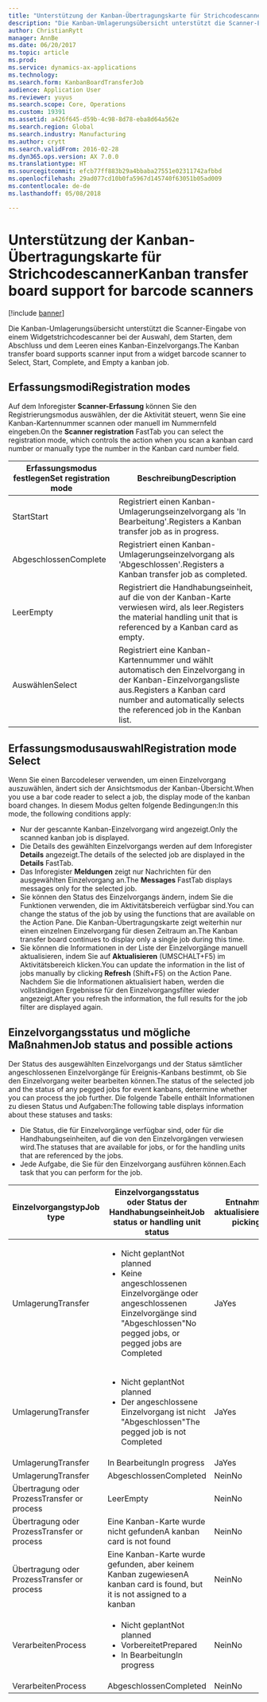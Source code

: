 ```yaml
---
title: "Unterstützung der Kanban-Übertragungskarte für Strichcodescanner"
description: "Die Kanban-Umlagerungsübersicht unterstützt die Scanner-Eingabe von einem Widgetstrichcodescanner bei der Auswahl, dem Starten, dem Abschluss und dem Leeren eines Kanban-Einzelvorgangs."
author: ChristianRytt
manager: AnnBe
ms.date: 06/20/2017
ms.topic: article
ms.prod: 
ms.service: dynamics-ax-applications
ms.technology: 
ms.search.form: KanbanBoardTransferJob
audience: Application User
ms.reviewer: yuyus
ms.search.scope: Core, Operations
ms.custom: 19391
ms.assetid: a426f645-d59b-4c98-8d78-eba8d64a562e
ms.search.region: Global
ms.search.industry: Manufacturing
ms.author: crytt
ms.search.validFrom: 2016-02-28
ms.dyn365.ops.version: AX 7.0.0
ms.translationtype: HT
ms.sourcegitcommit: efcb77ff883b29a4bbaba27551e02311742afbbd
ms.openlocfilehash: 29ad077cd10b0fa5967d145740f63051b05ad009
ms.contentlocale: de-de
ms.lasthandoff: 05/08/2018

---
```


# <a name="kanban-transfer-board-support-for-barcode-scanners"></a><span data-ttu-id="1fe3b-103">Unterstützung der Kanban-Übertragungskarte für Strichcodescanner</span><span class="sxs-lookup"><span data-stu-id="1fe3b-103">Kanban transfer board support for barcode scanners</span></span>

[!include [banner](../includes/banner.md)]

<span data-ttu-id="1fe3b-104">Die Kanban-Umlagerungsübersicht unterstützt die Scanner-Eingabe von einem Widgetstrichcodescanner bei der Auswahl, dem Starten, dem Abschluss und dem Leeren eines Kanban-Einzelvorgangs.</span><span class="sxs-lookup"><span data-stu-id="1fe3b-104">The Kanban transfer board supports scanner input from a widget barcode scanner to Select, Start, Complete, and Empty a kanban job.</span></span>

<a name="registration-modes"></a><span data-ttu-id="1fe3b-105">Erfassungsmodi</span><span class="sxs-lookup"><span data-stu-id="1fe3b-105">Registration modes</span></span>
------------------

<span data-ttu-id="1fe3b-106">Auf dem Inforegister **Scanner-Erfassung** können Sie den Registrierungsmodus auswählen, der die Aktivität steuert, wenn Sie eine Kanban-Kartennummer scannen oder manuell im Nummernfeld eingeben.</span><span class="sxs-lookup"><span data-stu-id="1fe3b-106">On the **Scanner registration** FastTab you can select the registration mode, which controls the action when you scan a kanban card number or manually type the number in the Kanban card number field.</span></span>

| <span data-ttu-id="1fe3b-107">Erfassungsmodus festlegen</span><span class="sxs-lookup"><span data-stu-id="1fe3b-107">Set registration mode</span></span> | <span data-ttu-id="1fe3b-108">Beschreibung</span><span class="sxs-lookup"><span data-stu-id="1fe3b-108">Description</span></span>                                                                                     |
|-----------------------|-------------------------------------------------------------------------------------------------|
| <span data-ttu-id="1fe3b-109">Start</span><span class="sxs-lookup"><span data-stu-id="1fe3b-109">Start</span></span>                 | <span data-ttu-id="1fe3b-110">Registriert einen Kanban-Umlagerungseinzelvorgang als 'In Bearbeitung'.</span><span class="sxs-lookup"><span data-stu-id="1fe3b-110">Registers a Kanban transfer job as in progress.</span></span>                                                 |
| <span data-ttu-id="1fe3b-111">Abgeschlossen</span><span class="sxs-lookup"><span data-stu-id="1fe3b-111">Complete</span></span>              | <span data-ttu-id="1fe3b-112">Registriert einen Kanban-Umlagerungseinzelvorgang als 'Abgeschlossen'.</span><span class="sxs-lookup"><span data-stu-id="1fe3b-112">Registers a Kanban transfer job as completed.</span></span>                                                   |
| <span data-ttu-id="1fe3b-113">Leer</span><span class="sxs-lookup"><span data-stu-id="1fe3b-113">Empty</span></span>                 | <span data-ttu-id="1fe3b-114">Registriert die Handhabungseinheit, auf die von der Kanban-Karte verwiesen wird, als leer.</span><span class="sxs-lookup"><span data-stu-id="1fe3b-114">Registers the material handling unit that is referenced by a Kanban card as empty.</span></span>              |
| <span data-ttu-id="1fe3b-115">Auswählen</span><span class="sxs-lookup"><span data-stu-id="1fe3b-115">Select</span></span>                | <span data-ttu-id="1fe3b-116">Registriert eine Kanban-Kartennummer und wählt automatisch den Einzelvorgang in der Kanban-Einzelvorgangsliste aus.</span><span class="sxs-lookup"><span data-stu-id="1fe3b-116">Registers a Kanban card number and automatically selects the referenced job in the Kanban list.</span></span> |

 
<a name="registration-mode-select"></a><span data-ttu-id="1fe3b-117">Erfassungsmodusauswahl</span><span class="sxs-lookup"><span data-stu-id="1fe3b-117">Registration mode Select</span></span>
------------------------

<span data-ttu-id="1fe3b-118">Wenn Sie einen Barcodeleser verwenden, um einen Einzelvorgang auszuwählen, ändert sich der Ansichtsmodus der Kanban-Übersicht.</span><span class="sxs-lookup"><span data-stu-id="1fe3b-118">When you use a bar code reader to select a job, the display mode of the kanban board changes.</span></span> <span data-ttu-id="1fe3b-119">In diesem Modus gelten folgende Bedingungen:</span><span class="sxs-lookup"><span data-stu-id="1fe3b-119">In this mode, the following conditions apply:</span></span>

-   <span data-ttu-id="1fe3b-120">Nur der gescannte Kanban-Einzelvorgang wird angezeigt.</span><span class="sxs-lookup"><span data-stu-id="1fe3b-120">Only the scanned kanban job is displayed.</span></span>
-   <span data-ttu-id="1fe3b-121">Die Details des gewählten Einzelvorgangs werden auf dem Inforegister **Details** angezeigt.</span><span class="sxs-lookup"><span data-stu-id="1fe3b-121">The details of the selected job are displayed in the **Details** FastTab.</span></span>
-   <span data-ttu-id="1fe3b-122">Das Inforegister **Meldungen** zeigt nur Nachrichten für den ausgewählten Einzelvorgang an.</span><span class="sxs-lookup"><span data-stu-id="1fe3b-122">The **Messages** FastTab displays messages only for the selected job.</span></span>
-   <span data-ttu-id="1fe3b-123">Sie können den Status des Einzelvorgangs ändern, indem Sie die Funktionen verwenden, die im Aktivitätsbereich verfügbar sind.</span><span class="sxs-lookup"><span data-stu-id="1fe3b-123">You can change the status of the job by using the functions that are available on the Action Pane.</span></span> <span data-ttu-id="1fe3b-124">Die Kanban-Übertragungskarte zeigt weiterhin nur einen einzelnen Einzelvorgang für diesen Zeitraum an.</span><span class="sxs-lookup"><span data-stu-id="1fe3b-124">The Kanban transfer board continues to display only a single job during this time.</span></span>
-   <span data-ttu-id="1fe3b-125">Sie können die Informationen in der Liste der Einzelvorgänge manuell aktualisieren, indem Sie auf **Aktualisieren** (UMSCHALT+F5) im Aktivitätsbereich klicken.</span><span class="sxs-lookup"><span data-stu-id="1fe3b-125">You can update the information in the list of jobs manually by clicking **Refresh** (Shift+F5) on the Action Pane.</span></span> <span data-ttu-id="1fe3b-126">Nachdem Sie die Informationen aktualisiert haben, werden die vollständigen Ergebnisse für den Einzelvorgangsfilter wieder angezeigt.</span><span class="sxs-lookup"><span data-stu-id="1fe3b-126">After you refresh the information, the full results for the job filter are displayed again.</span></span>

## <a name="job-status-and-possible-actions"></a><span data-ttu-id="1fe3b-127">Einzelvorgangsstatus und mögliche Maßnahmen</span><span class="sxs-lookup"><span data-stu-id="1fe3b-127">Job status and possible actions</span></span>
<span data-ttu-id="1fe3b-128">Der Status des ausgewählten Einzelvorgangs und der Status sämtlicher angeschlossenen Einzelvorgänge für Ereignis-Kanbans bestimmt, ob Sie den Einzelvorgang weiter bearbeiten können.</span><span class="sxs-lookup"><span data-stu-id="1fe3b-128">The status of the selected job and the status of any pegged jobs for event kanbans, determine whether you can process the job further.</span></span> <span data-ttu-id="1fe3b-129">Die folgende Tabelle enthält Informationen zu diesen Status und Aufgaben:</span><span class="sxs-lookup"><span data-stu-id="1fe3b-129">The following table displays information about these statuses and tasks:</span></span>
-   <span data-ttu-id="1fe3b-130">Die Status, die für Einzelvorgänge verfügbar sind, oder für die Handhabungseinheiten, auf die von den Einzelvorgängen verwiesen wird.</span><span class="sxs-lookup"><span data-stu-id="1fe3b-130">The statuses that are available for jobs, or for the handling units that are referenced by the jobs.</span></span>
-   <span data-ttu-id="1fe3b-131">Jede Aufgabe, die Sie für den Einzelvorgang ausführen können.</span><span class="sxs-lookup"><span data-stu-id="1fe3b-131">Each task that you can perform for the job.</span></span>

<table>
<colgroup>
<col width="12%" />
<col width="12%" />
<col width="12%" />
<col width="12%" />
<col width="12%" />
<col width="12%" />
<col width="12%" />
<col width="12%" />
</colgroup>
<thead>
<tr class="header">
<th><span data-ttu-id="1fe3b-132">Einzelvorgangstyp</span><span class="sxs-lookup"><span data-stu-id="1fe3b-132">Job type</span></span></th>
<th><span data-ttu-id="1fe3b-133">Einzelvorgangsstatus oder Status der Handhabungseinheit</span><span class="sxs-lookup"><span data-stu-id="1fe3b-133">Job status or handling unit status</span></span></th>
<th><span data-ttu-id="1fe3b-134">Entnahmeliste aktualisieren</span><span class="sxs-lookup"><span data-stu-id="1fe3b-134">Update picking list</span></span></th>
<th><span data-ttu-id="1fe3b-135">Start</span><span class="sxs-lookup"><span data-stu-id="1fe3b-135">Start</span></span></th>
<th><span data-ttu-id="1fe3b-136">Registrierung aktualisieren</span><span class="sxs-lookup"><span data-stu-id="1fe3b-136">Update registration</span></span></th>
<th><span data-ttu-id="1fe3b-137">Abgeschlossen</span><span class="sxs-lookup"><span data-stu-id="1fe3b-137">Complete</span></span></th>
<th><span data-ttu-id="1fe3b-138">Leer</span><span class="sxs-lookup"><span data-stu-id="1fe3b-138">Empty</span></span></th>
<th><span data-ttu-id="1fe3b-139">Ereignis-Kanbans erstellen</span><span class="sxs-lookup"><span data-stu-id="1fe3b-139">Create event kanbans</span></span></th>
</tr>
</thead>
<tbody>
<tr class="odd">
<td><span data-ttu-id="1fe3b-140">Umlagerung</span><span class="sxs-lookup"><span data-stu-id="1fe3b-140">Transfer</span></span></td>
<td><ul>
<li><span data-ttu-id="1fe3b-141">Nicht geplant</span><span class="sxs-lookup"><span data-stu-id="1fe3b-141">Not planned</span></span></li>
<li><span data-ttu-id="1fe3b-142">Keine angeschlossenen Einzelvorgänge oder angeschlossenen Einzelvorgänge sind "Abgeschlossen"</span><span class="sxs-lookup"><span data-stu-id="1fe3b-142">No pegged jobs, or pegged jobs are Completed</span></span></li>
</ul></td>
<td><span data-ttu-id="1fe3b-143">Ja</span><span class="sxs-lookup"><span data-stu-id="1fe3b-143">Yes</span></span></td>
<td><span data-ttu-id="1fe3b-144">Ja</span><span class="sxs-lookup"><span data-stu-id="1fe3b-144">Yes</span></span></td>
<td><span data-ttu-id="1fe3b-145">Ja</span><span class="sxs-lookup"><span data-stu-id="1fe3b-145">Yes</span></span></td>
<td><span data-ttu-id="1fe3b-146">Ja</span><span class="sxs-lookup"><span data-stu-id="1fe3b-146">Yes</span></span></td>
<td><span data-ttu-id="1fe3b-147">Nein</span><span class="sxs-lookup"><span data-stu-id="1fe3b-147">No</span></span></td>
<td><span data-ttu-id="1fe3b-148">Ja</span><span class="sxs-lookup"><span data-stu-id="1fe3b-148">Yes</span></span></td>
</tr>
<tr class="even">
<td><span data-ttu-id="1fe3b-149">Umlagerung</span><span class="sxs-lookup"><span data-stu-id="1fe3b-149">Transfer</span></span></td>
<td><ul>
<li><span data-ttu-id="1fe3b-150">Nicht geplant</span><span class="sxs-lookup"><span data-stu-id="1fe3b-150">Not planned</span></span></li>
<li><span data-ttu-id="1fe3b-151">Der angeschlossene Einzelvorgang ist nicht "Abgeschlossen"</span><span class="sxs-lookup"><span data-stu-id="1fe3b-151">The pegged job is not Completed</span></span></li>
</ul></td>
<td><span data-ttu-id="1fe3b-152">Ja</span><span class="sxs-lookup"><span data-stu-id="1fe3b-152">Yes</span></span></td>
<td><span data-ttu-id="1fe3b-153">Nein</span><span class="sxs-lookup"><span data-stu-id="1fe3b-153">No</span></span></td>
<td><span data-ttu-id="1fe3b-154">Ja</span><span class="sxs-lookup"><span data-stu-id="1fe3b-154">Yes</span></span></td>
<td><span data-ttu-id="1fe3b-155">Nein</span><span class="sxs-lookup"><span data-stu-id="1fe3b-155">No</span></span></td>
<td><span data-ttu-id="1fe3b-156">Nein</span><span class="sxs-lookup"><span data-stu-id="1fe3b-156">No</span></span></td>
<td><span data-ttu-id="1fe3b-157">Nein</span><span class="sxs-lookup"><span data-stu-id="1fe3b-157">No</span></span></td>
</tr>
<tr class="odd">
<td><span data-ttu-id="1fe3b-158">Umlagerung</span><span class="sxs-lookup"><span data-stu-id="1fe3b-158">Transfer</span></span></td>
<td><span data-ttu-id="1fe3b-159">In Bearbeitung</span><span class="sxs-lookup"><span data-stu-id="1fe3b-159">In progress</span></span></td>
<td><span data-ttu-id="1fe3b-160">Ja</span><span class="sxs-lookup"><span data-stu-id="1fe3b-160">Yes</span></span></td>
<td><span data-ttu-id="1fe3b-161">Nein</span><span class="sxs-lookup"><span data-stu-id="1fe3b-161">No</span></span></td>
<td><span data-ttu-id="1fe3b-162">Ja</span><span class="sxs-lookup"><span data-stu-id="1fe3b-162">Yes</span></span></td>
<td><span data-ttu-id="1fe3b-163">Ja</span><span class="sxs-lookup"><span data-stu-id="1fe3b-163">Yes</span></span></td>
<td><span data-ttu-id="1fe3b-164">Nein</span><span class="sxs-lookup"><span data-stu-id="1fe3b-164">No</span></span></td>
<td><span data-ttu-id="1fe3b-165">Nein</span><span class="sxs-lookup"><span data-stu-id="1fe3b-165">No</span></span></td>
</tr>
<tr class="even">
<td><span data-ttu-id="1fe3b-166">Umlagerung</span><span class="sxs-lookup"><span data-stu-id="1fe3b-166">Transfer</span></span></td>
<td><span data-ttu-id="1fe3b-167">Abgeschlossen</span><span class="sxs-lookup"><span data-stu-id="1fe3b-167">Completed</span></span></td>
<td><span data-ttu-id="1fe3b-168">Nein</span><span class="sxs-lookup"><span data-stu-id="1fe3b-168">No</span></span></td>
<td><span data-ttu-id="1fe3b-169">Nein</span><span class="sxs-lookup"><span data-stu-id="1fe3b-169">No</span></span></td>
<td><span data-ttu-id="1fe3b-170">Nein</span><span class="sxs-lookup"><span data-stu-id="1fe3b-170">No</span></span></td>
<td><span data-ttu-id="1fe3b-171">Nein</span><span class="sxs-lookup"><span data-stu-id="1fe3b-171">No</span></span></td>
<td><span data-ttu-id="1fe3b-172">Ja</span><span class="sxs-lookup"><span data-stu-id="1fe3b-172">Yes</span></span></td>
<td><span data-ttu-id="1fe3b-173">Nein</span><span class="sxs-lookup"><span data-stu-id="1fe3b-173">No</span></span></td>
</tr>
<tr class="odd">
<td><span data-ttu-id="1fe3b-174">Übertragung oder Prozess</span><span class="sxs-lookup"><span data-stu-id="1fe3b-174">Transfer or process</span></span></td>
<td><span data-ttu-id="1fe3b-175">Leer</span><span class="sxs-lookup"><span data-stu-id="1fe3b-175">Empty</span></span></td>
<td><span data-ttu-id="1fe3b-176">Nein</span><span class="sxs-lookup"><span data-stu-id="1fe3b-176">No</span></span></td>
<td><span data-ttu-id="1fe3b-177">Nein</span><span class="sxs-lookup"><span data-stu-id="1fe3b-177">No</span></span></td>
<td><span data-ttu-id="1fe3b-178">Nein</span><span class="sxs-lookup"><span data-stu-id="1fe3b-178">No</span></span></td>
<td><span data-ttu-id="1fe3b-179">Nein</span><span class="sxs-lookup"><span data-stu-id="1fe3b-179">No</span></span></td>
<td><span data-ttu-id="1fe3b-180">Nein</span><span class="sxs-lookup"><span data-stu-id="1fe3b-180">No</span></span></td>
<td><span data-ttu-id="1fe3b-181">Nein</span><span class="sxs-lookup"><span data-stu-id="1fe3b-181">No</span></span></td>
</tr>
<tr class="even">
<td><span data-ttu-id="1fe3b-182">Übertragung oder Prozess</span><span class="sxs-lookup"><span data-stu-id="1fe3b-182">Transfer or process</span></span></td>
<td><span data-ttu-id="1fe3b-183">Eine Kanban-Karte wurde nicht gefunden</span><span class="sxs-lookup"><span data-stu-id="1fe3b-183">A kanban card is not found</span></span></td>
<td><span data-ttu-id="1fe3b-184">Nein</span><span class="sxs-lookup"><span data-stu-id="1fe3b-184">No</span></span></td>
<td><span data-ttu-id="1fe3b-185">Nein</span><span class="sxs-lookup"><span data-stu-id="1fe3b-185">No</span></span></td>
<td><span data-ttu-id="1fe3b-186">Nein</span><span class="sxs-lookup"><span data-stu-id="1fe3b-186">No</span></span></td>
<td><span data-ttu-id="1fe3b-187">Nein</span><span class="sxs-lookup"><span data-stu-id="1fe3b-187">No</span></span></td>
<td><span data-ttu-id="1fe3b-188">Nein</span><span class="sxs-lookup"><span data-stu-id="1fe3b-188">No</span></span></td>
<td><span data-ttu-id="1fe3b-189">Nein</span><span class="sxs-lookup"><span data-stu-id="1fe3b-189">No</span></span></td>
</tr>
<tr class="odd">
<td><span data-ttu-id="1fe3b-190">Übertragung oder Prozess</span><span class="sxs-lookup"><span data-stu-id="1fe3b-190">Transfer or process</span></span></td>
<td><span data-ttu-id="1fe3b-191">Eine Kanban-Karte wurde gefunden, aber keinem Kanban zugewiesen</span><span class="sxs-lookup"><span data-stu-id="1fe3b-191">A kanban card is found, but it is not assigned to a kanban</span></span></td>
<td><span data-ttu-id="1fe3b-192">Nein</span><span class="sxs-lookup"><span data-stu-id="1fe3b-192">No</span></span></td>
<td><span data-ttu-id="1fe3b-193">Nein</span><span class="sxs-lookup"><span data-stu-id="1fe3b-193">No</span></span></td>
<td><span data-ttu-id="1fe3b-194">Nein</span><span class="sxs-lookup"><span data-stu-id="1fe3b-194">No</span></span></td>
<td><span data-ttu-id="1fe3b-195">Nein</span><span class="sxs-lookup"><span data-stu-id="1fe3b-195">No</span></span></td>
<td><span data-ttu-id="1fe3b-196">Nein</span><span class="sxs-lookup"><span data-stu-id="1fe3b-196">No</span></span></td>
<td><span data-ttu-id="1fe3b-197">Nein</span><span class="sxs-lookup"><span data-stu-id="1fe3b-197">No</span></span></td>
</tr>
<tr class="even">
<td><span data-ttu-id="1fe3b-198">Verarbeiten</span><span class="sxs-lookup"><span data-stu-id="1fe3b-198">Process</span></span></td>
<td><ul>
<li><span data-ttu-id="1fe3b-199">Nicht geplant</span><span class="sxs-lookup"><span data-stu-id="1fe3b-199">Not planned</span></span></li>
<li><span data-ttu-id="1fe3b-200">Vorbereitet</span><span class="sxs-lookup"><span data-stu-id="1fe3b-200">Prepared</span></span></li>
<li><span data-ttu-id="1fe3b-201">In Bearbeitung</span><span class="sxs-lookup"><span data-stu-id="1fe3b-201">In progress</span></span></li>
</ul></td>
<td><span data-ttu-id="1fe3b-202">Nein</span><span class="sxs-lookup"><span data-stu-id="1fe3b-202">No</span></span></td>
<td><span data-ttu-id="1fe3b-203">Nein</span><span class="sxs-lookup"><span data-stu-id="1fe3b-203">No</span></span></td>
<td><span data-ttu-id="1fe3b-204">Nein</span><span class="sxs-lookup"><span data-stu-id="1fe3b-204">No</span></span></td>
<td><span data-ttu-id="1fe3b-205">Nein</span><span class="sxs-lookup"><span data-stu-id="1fe3b-205">No</span></span></td>
<td><span data-ttu-id="1fe3b-206">Nein</span><span class="sxs-lookup"><span data-stu-id="1fe3b-206">No</span></span></td>
<td><span data-ttu-id="1fe3b-207">Nein</span><span class="sxs-lookup"><span data-stu-id="1fe3b-207">No</span></span></td>
</tr>
<tr class="odd">
<td><span data-ttu-id="1fe3b-208">Verarbeiten</span><span class="sxs-lookup"><span data-stu-id="1fe3b-208">Process</span></span></td>
<td><span data-ttu-id="1fe3b-209">Abgeschlossen</span><span class="sxs-lookup"><span data-stu-id="1fe3b-209">Completed</span></span></td>
<td><span data-ttu-id="1fe3b-210">Nein</span><span class="sxs-lookup"><span data-stu-id="1fe3b-210">No</span></span></td>
<td><span data-ttu-id="1fe3b-211">Nein</span><span class="sxs-lookup"><span data-stu-id="1fe3b-211">No</span></span></td>
<td><span data-ttu-id="1fe3b-212">Nein</span><span class="sxs-lookup"><span data-stu-id="1fe3b-212">No</span></span></td>
<td><span data-ttu-id="1fe3b-213">Nein</span><span class="sxs-lookup"><span data-stu-id="1fe3b-213">No</span></span></td>
<td><span data-ttu-id="1fe3b-214">Nein</span><span class="sxs-lookup"><span data-stu-id="1fe3b-214">No</span></span></td>
<td><span data-ttu-id="1fe3b-215">Nein</span><span class="sxs-lookup"><span data-stu-id="1fe3b-215">No</span></span></td>
</tr>
</tbody>
</table>






